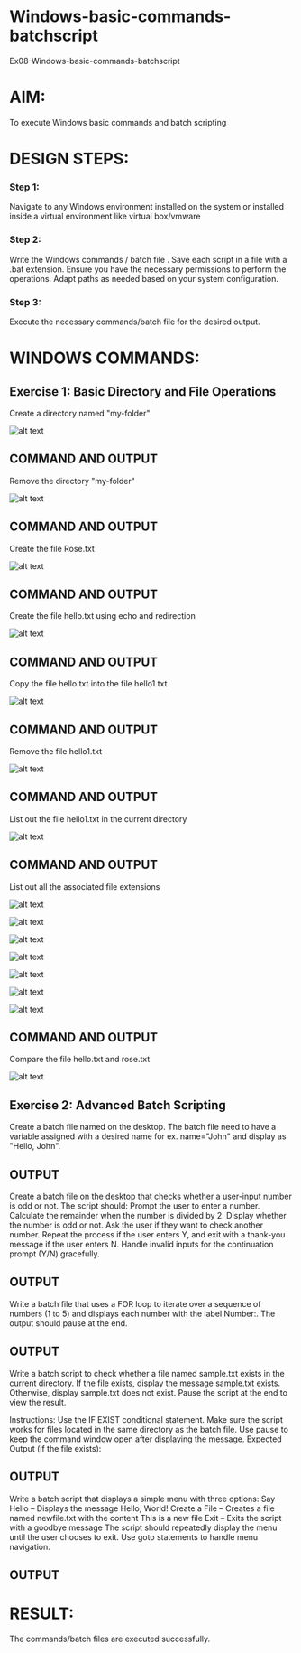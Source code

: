 # Windows-basic-commands-batchscript
Ex08-Windows-basic-commands-batchscript

# AIM:
To execute Windows basic commands and batch scripting

# DESIGN STEPS:

### Step 1:

Navigate to any Windows environment installed on the system or installed inside a virtual environment like virtual box/vmware 

### Step 2:

Write the Windows commands / batch file . Save each script in a file with a .bat extension. Ensure you have the necessary permissions to perform the operations. Adapt paths as needed based on your system configuration.
### Step 3:

Execute the necessary commands/batch file for the desired output. 




# WINDOWS COMMANDS:
## Exercise 1: Basic Directory and File Operations
Create a directory named "my-folder"

![alt text](<Screenshot 2025-05-19 174908.png>)

## COMMAND AND OUTPUT

Remove the directory "my-folder"

![alt text](<Screenshot 2025-05-19 174945.png>)

## COMMAND AND OUTPUT


Create the file Rose.txt

![alt text](<Screenshot 2025-05-19 175025.png>)


## COMMAND AND OUTPUT

Create the file hello.txt using echo and redirection

![alt text](<Screenshot 2025-05-19 175208.png>)

## COMMAND AND OUTPUT

Copy the file hello.txt into the file hello1.txt

![alt text](<Screenshot 2025-05-19 175257.png>)

## COMMAND AND OUTPUT

Remove the file hello1.txt

![alt text](<Screenshot 2025-05-19 175336.png>)

## COMMAND AND OUTPUT

List out the file hello1.txt in the current directory

![alt text](<Screenshot 2025-05-19 175459.png>)

## COMMAND AND OUTPUT

List out all the associated file extensions 

![alt text](<Screenshot 2025-05-19 175621.png>)


![alt text](<Screenshot 2025-05-19 175906.png>) 


![alt text](<Screenshot 2025-05-19 175737.png>)


![alt text](<Screenshot 2025-05-19 175649.png>) 


![alt text](<Screenshot 2025-05-19 175716.png>)




![alt text](<Screenshot 2025-05-19 175850.png>)



![alt text](<Screenshot 2025-05-19 175922.png>)


## COMMAND AND OUTPUT


Compare the file hello.txt and rose.txt

![alt text](<Screenshot 2025-05-19 180007.png>)

## Exercise 2: Advanced Batch Scripting
Create a batch file named on the desktop. The batch file need to have a variable assigned with a desired name for ex. name="John" and display as "Hello, John".





## OUTPUT



Create a batch file  on the desktop that checks whether a user-input number is odd or not. The script should:
Prompt the user to enter a number.
Calculate the remainder when the number is divided by 2.
Display whether the number is odd or not.
Ask the user if they want to check another number.
Repeat the process if the user enters Y, and exit with a thank-you message if the user enters N.
Handle invalid inputs for the continuation prompt (Y/N) gracefully.



## OUTPUT




Write a batch file that uses a FOR loop to iterate over a sequence of numbers (1 to 5) and displays each number with the label Number:. The output should pause at the end.




## OUTPUT




Write a batch script to check whether a file named sample.txt exists in the current directory. If the file exists, display the message sample.txt exists. Otherwise, display sample.txt does not exist. Pause the script at the end to view the result.

Instructions:
Use the IF EXIST conditional statement.
Make sure the script works for files located in the same directory as the batch file.
Use pause to keep the command window open after displaying the message.
Expected Output (if the file exists):

## OUTPUT


Write a batch script that displays a simple menu with three options:
Say Hello – Displays the message Hello, World!
Create a File – Creates a file named newfile.txt with the content This is a new file
Exit – Exits the script with a goodbye message
The script should repeatedly display the menu until the user chooses to exit. Use goto statements to handle menu navigation.


## OUTPUT



# RESULT:
The commands/batch files are executed successfully.

